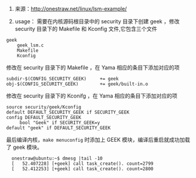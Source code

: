 1. 来源：http://onestraw.net/linux/lsm-example/


2. usage：
需要在内核源码根目录中的 security 目录下创建 geek ，修改 security 目录下的 Makefile 和 Kconfig 文件,它包含三个文件

```
geek
    geek_lsm.c
    Makefile
    Kconfig
```

修改在 security 目录下的 Makefile ，在 Yama 相应的条目下添加对应的项

```
subdir-$(CONFIG_SECURITY_GEEK)     += geek
obj-$(CONFIG_SECURITY_GEEK)        += geek/built-in.o
```

修改在 security 目录下的 Kconifg ，在 Yama 相应的条目下添加对应的项

```
source security/geek/Kconfig
default DEFAULT_SECURITY_GEEK if SECURITY_GEEK
config DEFAULT_SECURITY_GEEK
     bool "Geek" if SECURITY_GEEK=y
default "geek" if DEFAULT_SECURITY_GEEK
```

最后编译内核，`make menuconfig` 时添加上 GEEK 模块，编译后重启就成功加载了 geek 模块。

```
  onestraw@ubuntu:~$ dmesg |tail -10
  [   52.407228] [+geek] call task_create(). count=2799
  [   52.412253] [+geek] call task_create(). count=2800
```
